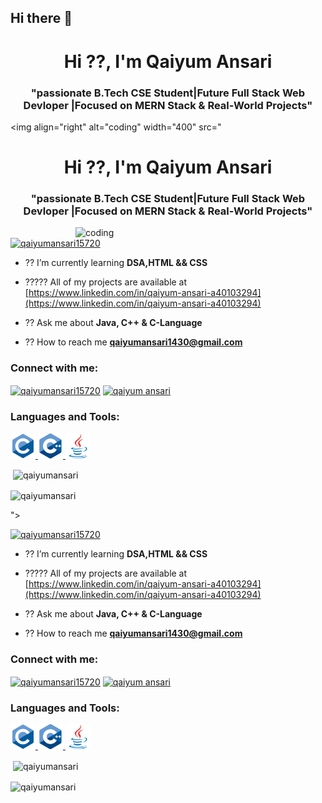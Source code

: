## Hi there 👋
<h1 align="center">Hi ??, I'm Qaiyum Ansari</h1>
<h3 align="center">"passionate B.Tech CSE Student|Future Full Stack Web Devloper |Focused on MERN Stack & Real-World Projects"</h3>

<img align="right" alt="coding" width="400" src="<h1 align="center">Hi ??, I'm Qaiyum Ansari</h1>
<h3 align="center">"passionate B.Tech CSE Student|Future Full Stack Web Devloper |Focused on MERN Stack & Real-World Projects"</h3>

<img align="right" alt="coding" width="400" src="">




<p align="left"> <a href="https://twitter.com/qaiyumansari15720" target="blank"><img src="https://img.shields.io/twitter/follow/qaiyumansari15720?logo=twitter&style=for-the-badge" alt="qaiyumansari15720" /></a> </p>

- ?? I’m currently learning **DSA,HTML && CSS**

- ????? All of my projects are available at [https://www.linkedin.com/in/qaiyum-ansari-a40103294](https://www.linkedin.com/in/qaiyum-ansari-a40103294)

- ?? Ask me about **Java, C++ & C-Language**

- ?? How to reach me **qaiyumansari1430@gmail.com**

<h3 align="left">Connect with me:</h3>
<p align="left">
<a href="https://twitter.com/qaiyumansari15720" target="blank"><img align="center" src="https://raw.githubusercontent.com/rahuldkjain/github-profile-readme-generator/master/src/images/icons/Social/twitter.svg" alt="qaiyumansari15720" height="30" width="40" /></a>
<a href="https://linkedin.com/in/qaiyum ansari" target="blank"><img align="center" src="https://raw.githubusercontent.com/rahuldkjain/github-profile-readme-generator/master/src/images/icons/Social/linked-in-alt.svg" alt="qaiyum ansari" height="30" width="40" /></a>
</p>

<h3 align="left">Languages and Tools:</h3>
<p align="left"> <a href="https://www.cprogramming.com/" target="_blank" rel="noreferrer"> <img src="https://raw.githubusercontent.com/devicons/devicon/master/icons/c/c-original.svg" alt="c" width="40" height="40"/> </a> <a href="https://www.w3schools.com/cpp/" target="_blank" rel="noreferrer"> <img src="https://raw.githubusercontent.com/devicons/devicon/master/icons/cplusplus/cplusplus-original.svg" alt="cplusplus" width="40" height="40"/> </a> <a href="https://www.java.com" target="_blank" rel="noreferrer"> <img src="https://raw.githubusercontent.com/devicons/devicon/master/icons/java/java-original.svg" alt="java" width="40" height="40"/> </a> </p>

<p>&nbsp;<img align="center" src="https://github-readme-stats.vercel.app/api?username=qaiyumansari&show_icons=true&locale=en" alt="qaiyumansari" /></p>

<p><img align="center" src="https://github-readme-streak-stats.herokuapp.com/?user=qaiyumansari&" alt="qaiyumansari" /></p>
">




<p align="left"> <a href="https://twitter.com/qaiyumansari15720" target="blank"><img src="https://img.shields.io/twitter/follow/qaiyumansari15720?logo=twitter&style=for-the-badge" alt="qaiyumansari15720" /></a> </p>

- ?? I’m currently learning **DSA,HTML && CSS**

- ????? All of my projects are available at [https://www.linkedin.com/in/qaiyum-ansari-a40103294](https://www.linkedin.com/in/qaiyum-ansari-a40103294)

- ?? Ask me about **Java, C++ & C-Language**

- ?? How to reach me **qaiyumansari1430@gmail.com**

<h3 align="left">Connect with me:</h3>
<p align="left">
<a href="https://twitter.com/qaiyumansari15720" target="blank"><img align="center" src="https://raw.githubusercontent.com/rahuldkjain/github-profile-readme-generator/master/src/images/icons/Social/twitter.svg" alt="qaiyumansari15720" height="30" width="40" /></a>
<a href="https://linkedin.com/in/qaiyum ansari" target="blank"><img align="center" src="https://raw.githubusercontent.com/rahuldkjain/github-profile-readme-generator/master/src/images/icons/Social/linked-in-alt.svg" alt="qaiyum ansari" height="30" width="40" /></a>
</p>

<h3 align="left">Languages and Tools:</h3>
<p align="left"> <a href="https://www.cprogramming.com/" target="_blank" rel="noreferrer"> <img src="https://raw.githubusercontent.com/devicons/devicon/master/icons/c/c-original.svg" alt="c" width="40" height="40"/> </a> <a href="https://www.w3schools.com/cpp/" target="_blank" rel="noreferrer"> <img src="https://raw.githubusercontent.com/devicons/devicon/master/icons/cplusplus/cplusplus-original.svg" alt="cplusplus" width="40" height="40"/> </a> <a href="https://www.java.com" target="_blank" rel="noreferrer"> <img src="https://raw.githubusercontent.com/devicons/devicon/master/icons/java/java-original.svg" alt="java" width="40" height="40"/> </a> </p>

<p>&nbsp;<img align="center" src="https://github-readme-stats.vercel.app/api?username=qaiyumansari&show_icons=true&locale=en" alt="qaiyumansari" /></p>

<p><img align="center" src="https://github-readme-streak-stats.herokuapp.com/?user=qaiyumansari&" alt="qaiyumansari" /></p>


<!--
**QaiyumAnsari/QaiyumAnsari** is a ✨ _special_ ✨ repository because its `README.md` (this file) appears on your GitHub profile.

Here are some ideas to get you started:

- 🔭 I’m currently working on ...
- 🌱 I’m currently learning ...
- 👯 I’m looking to collaborate on ...
- 🤔 I’m looking for help with ...
- 💬 Ask me about ...
- 📫 How to reach me: ...
- 😄 Pronouns: ...
- ⚡ Fun fact: ...
-->
